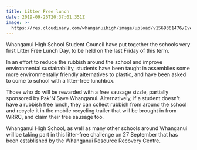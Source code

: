 ```yaml
---
title: Litter Free lunch
date: 2019-09-26T20:37:01.351Z
image: >-
  https://res.cloudinary.com/whanganuihigh/image/upload/v1569361476/Events/litter-free-poster.800-more-writing.jpg
---
```

Whanganui High School Student Council have put together the schools very first Litter Free Lunch Day, to be held on the last Friday of this term. 

In an effort to reduce the rubbish around the school and improve environmental sustainability, students have been taught in assemblies some more environmentally friendly alternatives to plastic, and have been asked to come to school with a litter-free lunchbox. 

Those who do will be rewarded with a free sausage sizzle, partially sponsored by Pak'N'Save Whanganui. Alternatively, if a student doesn't have a rubbish free lunch, they can collect rubbish from around the school and recycle it in the mobile recycling trailer that will be brought in from WRRC, and claim their free sausage too.

Whanganui High School, as well as many other schools around Whanganui will be taking part in this litter-free challenge on 27 September that has been established by the Whanganui Resource Recovery Centre.
